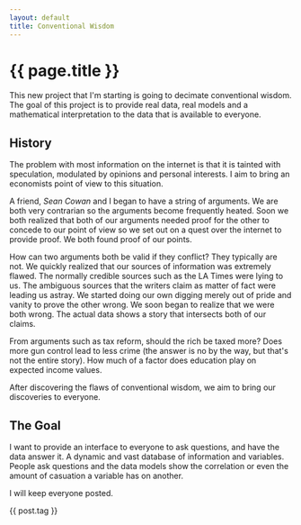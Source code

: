 ```yaml
---
layout: default
title: Conventional Wisdom
---
```


{{ page.title }}
================

This new project that I'm starting is going to decimate conventional wisdom. The goal of this project is to provide real data, real models and a mathematical interpretation to the data that is available to everyone. 

History
---

The problem with most information on the internet is that it is tainted with speculation, modulated by opinions and personal interests. I aim to bring an economists point of view to this situation.

A friend, *Sean Cowan* and I began to have a string of arguments. We are both very contrarian so the arguments become frequently heated. Soon we both realized that both of our arguments needed proof for the other to concede to our point of view so we set out on a quest over the internet to provide proof. We both found proof of our points.

How can two arguments both be valid if they conflict? They typically are not. We quickly realized that our sources of information was extremely flawed. The normally credible sources such as the LA Times were lying to us. The ambiguous sources that the writers claim as matter of fact were leading us astray. We started doing our own digging merely out of pride and vanity to prove the other wrong. We soon began to realize that we were both wrong. The actual data shows a story that intersects both of our claims. 

From arguments such as tax reform, should the rich be taxed more? Does more gun control lead to less crime (the answer is no by the way, but that's not the entire story). How much of a factor does education play on expected income values. 

After discovering the flaws of conventional wisdom, we aim to bring our discoveries to everyone. 

The Goal
----

I want to provide an interface to everyone to ask questions, and have the data answer it. A dynamic and vast database of information and variables. People ask questions and the data models show the correlation or even the amount of casuation a variable has on another.


I will keep everyone posted.


{{ post.tag }}

